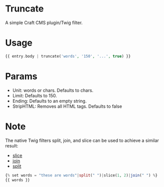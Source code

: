 Truncate
========

A simple Craft CMS plugin/Twig filter.

Usage
=====
```php
{{ entry.body | truncate('words', '150', '...', true) }}
```

Params
======

- Unit: words or chars. Defaults to chars.
- Limit: Defaults to 150.
- Ending: Defaults to an empty string.
- StripHTML: Removes all HTML tags. Defaults to false

Note
====

The native Twig filters split, join, and slice can be used to achieve a similar result:

- [slice](http://twig.sensiolabs.org/doc/filters/slice.html)
- [join](http://twig.sensiolabs.org/doc/filters/join.html)
- [split](http://twig.sensiolabs.org/doc/filters/split.html)

```php
{% set words = "these are words"|split(" ")|slice(1, 2)|join(" ") %}
{{ words }}
```
